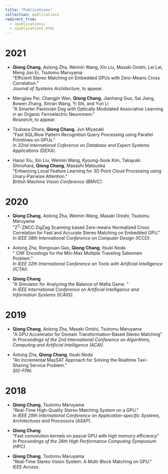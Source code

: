 ```yaml
---
title: "Publications"
collection: publications
redirect_from: 
  - /publications/
  - /publications.html
---
```


2021
====== 

* **Qiong Chang**, Aolong Zha, Weimin Wang, Xin Liu, Masaki Onishi, Lei Lei, Meng Joo Er, Tsutomu Maruyama<br />
"Efficient Stereo Matching on Embedded GPUs with Zero-Means Cross Correlation."<br />
_Journal of Systems Architecture_, to appear.

* Mengjiao Pei, Changjin Wan, **Qiong Chang**, Jianhang Guo, Sai Jiang, Bowen Zhang, Xinran Wang, Yi Shi, and Yun Li<br /> 
  "A Smarter Pavlovian Dog with Optically Modulated Associative Learning in an Organic Ferroelectric Neuromem."<br /> 
  _Research_, to appear.

* Tsubasa Ohara, **Qiong Chang**, Jun Miyazaki<br /> 
"Fast SQL/Row Pattern Recognition Query Processing using Parallel Primitives on GPUs."<br /> 
_In 32nd International Coference on Database and Expert Systems Applications (DEXA)_.

* Haoyi Xiu, Xin Liu, Weimin Wang, Kyoung-Sook Kim, Takayuki Shinohara, **Qiong Chang**, Masashi Matsuoka<br />
   "Enhancing Local Feature Learning for 3D Point Cloud Processing using Unary-Pairwise Attention."<br />
    _British Machine Vision Conference (BMVC)_.


2020
====== 
* **Qiong Chang**, Aolong Zha, Weimin Wang, Masaki Onishi, Tsutomu Maruyama<br /> 
  "Z<sup>2</sup>-ZNCC:ZigZag Scanning based Zero-means Normalized Cross Correlation for Fast and Accurate Stereo Matching on Embedded GPU."<br />
  _In IEEE 38th International Conference on Computer Design (ICCD)_.

* Aolong Zha, Rongxuan Gao, **Qiong Chang**, Itsuki Noda<br /> 
  " CNF Encodings for the Min-Max Multiple Traveling Salesmen Problem."<br />
  _In IEEE 32th International Conference on Tools with Artificial Intelligence (ICTAI)_.


* **Qiong Chang**<br /> 
  "A Simulator for Analyzing the Balance of Mafia Game. "<br />
  _In IEEE International Conference on Artificial Intelligence and Information Systems (ICAIIS)_.

2019
======

* **Qiong Chang**, Aolong Zha, Masaki Onishi, Tsutomu Maruyama<br /> 
  "A GPU Accelerator for Domain Transformation-Based Stereo Matching"<br />
  _In Proceedings of the 2nd International Conference on Algorithms, Computing and Artificial Intelligence (ACAI)_.

* Aolong Zha, **Qiong Chang**, Itsuki Noda<br /> 
  "An Incremental MaxSAT Approach for Solving the Realtime Taxi-Sharing Service Problem."<br />
  _SIG-FPAI_.


2018
======

* **Qiong Chang**, Tsutomu Maruyama<br /> 
  "Real-Time High-Quality Stereo Matching System on a GPU."<br />
  _In IEEE 29th International Conference on Application-specific Systems, Architectures and Processors (ASAP)_.


* **Qiong Chang**<br /> 
  "Fast
  convolution kernels on pascal GPU with high memory efficiency"<br />
  _In Proceedings of the 26th High Performance Computing Symposium (HPC)_.


* **Qiong Chang**, Tsutomu Maruyama<br /> 
  "Real-Time Stereo Vision System: A Multi-Block Matching on GPU."<br />
  _IEEE Access_.

